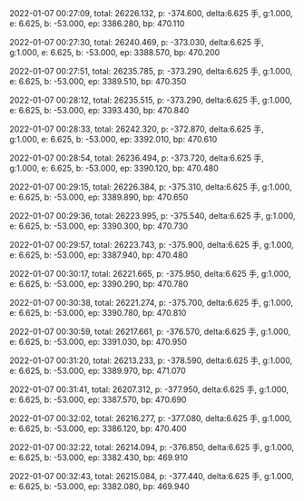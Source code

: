 2022-01-07 00:27:09, total: 26226.132, p: -374.600, delta:6.625 手, g:1.000, e: 6.625, b: -53.000, ep: 3386.280, bp: 470.110

2022-01-07 00:27:30, total: 26240.469, p: -373.030, delta:6.625 手, g:1.000, e: 6.625, b: -53.000, ep: 3388.570, bp: 470.200

2022-01-07 00:27:51, total: 26235.785, p: -373.290, delta:6.625 手, g:1.000, e: 6.625, b: -53.000, ep: 3389.510, bp: 470.350

2022-01-07 00:28:12, total: 26235.515, p: -373.290, delta:6.625 手, g:1.000, e: 6.625, b: -53.000, ep: 3393.430, bp: 470.840

2022-01-07 00:28:33, total: 26242.320, p: -372.870, delta:6.625 手, g:1.000, e: 6.625, b: -53.000, ep: 3392.010, bp: 470.610

2022-01-07 00:28:54, total: 26236.494, p: -373.720, delta:6.625 手, g:1.000, e: 6.625, b: -53.000, ep: 3390.120, bp: 470.480

2022-01-07 00:29:15, total: 26226.384, p: -375.310, delta:6.625 手, g:1.000, e: 6.625, b: -53.000, ep: 3389.890, bp: 470.650

2022-01-07 00:29:36, total: 26223.995, p: -375.540, delta:6.625 手, g:1.000, e: 6.625, b: -53.000, ep: 3390.300, bp: 470.730

2022-01-07 00:29:57, total: 26223.743, p: -375.900, delta:6.625 手, g:1.000, e: 6.625, b: -53.000, ep: 3387.940, bp: 470.480

2022-01-07 00:30:17, total: 26221.665, p: -375.950, delta:6.625 手, g:1.000, e: 6.625, b: -53.000, ep: 3390.290, bp: 470.780

2022-01-07 00:30:38, total: 26221.274, p: -375.700, delta:6.625 手, g:1.000, e: 6.625, b: -53.000, ep: 3390.780, bp: 470.810

2022-01-07 00:30:59, total: 26217.661, p: -376.570, delta:6.625 手, g:1.000, e: 6.625, b: -53.000, ep: 3391.030, bp: 470.950

2022-01-07 00:31:20, total: 26213.233, p: -378.590, delta:6.625 手, g:1.000, e: 6.625, b: -53.000, ep: 3389.970, bp: 471.070

2022-01-07 00:31:41, total: 26207.312, p: -377.950, delta:6.625 手, g:1.000, e: 6.625, b: -53.000, ep: 3387.570, bp: 470.690

2022-01-07 00:32:02, total: 26216.277, p: -377.080, delta:6.625 手, g:1.000, e: 6.625, b: -53.000, ep: 3386.120, bp: 470.400

2022-01-07 00:32:22, total: 26214.094, p: -376.850, delta:6.625 手, g:1.000, e: 6.625, b: -53.000, ep: 3382.430, bp: 469.910

2022-01-07 00:32:43, total: 26215.084, p: -377.440, delta:6.625 手, g:1.000, e: 6.625, b: -53.000, ep: 3382.080, bp: 469.940